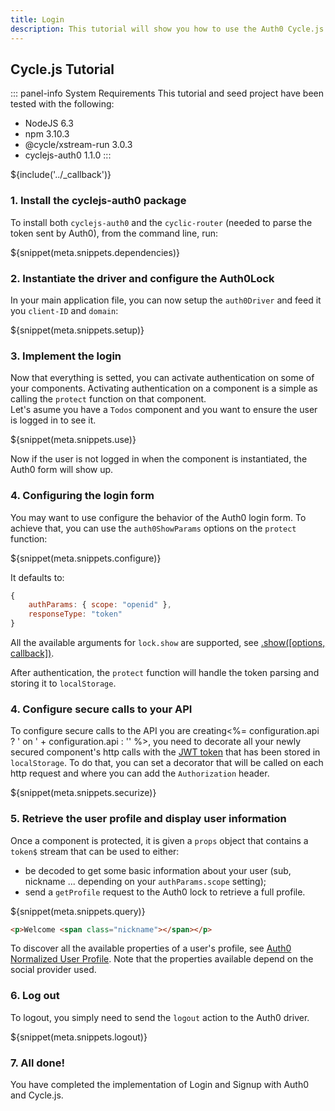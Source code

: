 ```yaml
---
title: Login
description: This tutorial will show you how to use the Auth0 Cycle.js driver to add authentication and authorization to your web app.
---
```


## Cycle.js Tutorial

::: panel-info System Requirements
This tutorial and seed project have been tested with the following:

* NodeJS 6.3
* npm 3.10.3
* @cycle/xstream-run 3.0.3
* cyclejs-auth0 1.1.0
:::

${include('../\_callback')}

### 1. Install the cyclejs-auth0 package

To install both `cyclejs-auth0` and the `cyclic-router` (needed to parse the token sent by Auth0), from the command line, run:

${snippet(meta.snippets.dependencies)}

### 2. Instantiate the driver and configure the Auth0Lock

In your main application file, you can now setup the `auth0Driver` and feed it you `client-ID` and `domain`:

${snippet(meta.snippets.setup)}

### 3. Implement the login

Now that everything is setted, you can activate authentication on some of your components. Activating authentication on a component is a simple as calling the `protect` function on that component.  
Let's asume you have a `Todos` component and you want to ensure the user is logged in to see it.

${snippet(meta.snippets.use)}

Now if the user is not logged in when the component is instantiated, the Auth0 form will show up.

### 4. Configuring the login form

You may want to use configure the behavior of the Auth0 login form. To achieve that, you can use the `auth0ShowParams` options on the `protect` function:

${snippet(meta.snippets.configure)}

It defaults to:
```js
{
    authParams: { scope: "openid" },
    responseType: "token"
}
```

All the available arguments for `lock.show` are supported, see [.show\(\[options, callback\]\)](/libraries/lock#-show-options-callback-).

After authentication, the `protect` function will handle the token parsing and storing it to `localStorage`.

### 4. Configure secure calls to your API

To configure secure calls to the API you are creating<%= configuration.api ? ' on ' + configuration.api : '' %>, you need to decorate all your newly secured component's http calls with the [JWT token](/jwt) that has been stored in `localStorage`. To do that, you can set a decorator that will be called on each http request and where you can add the `Authorization` header.

${snippet(meta.snippets.securize)}

### 5. Retrieve the user profile and display user information

Once a component is protected, it is given a `props` object that contains a `token$` stream that can be used to either:
- be decoded to get some basic information about your user (sub, nickname ... depending on your `authParams.scope` setting);
- send a `getProfile` request to the Auth0 lock to retrieve a full profile.

${snippet(meta.snippets.query)}

```html
<p>Welcome <span class="nickname"></span></p>
```

To discover all the available properties of a user's profile, see [Auth0 Normalized User Profile](/user-profile). Note that the properties available depend on the social provider used.

### 6. Log out

To logout, you simply need to send the `logout` action to the Auth0 driver.

${snippet(meta.snippets.logout)}

### 7. All done!

You have completed the implementation of Login and Signup with Auth0 and Cycle.js.
